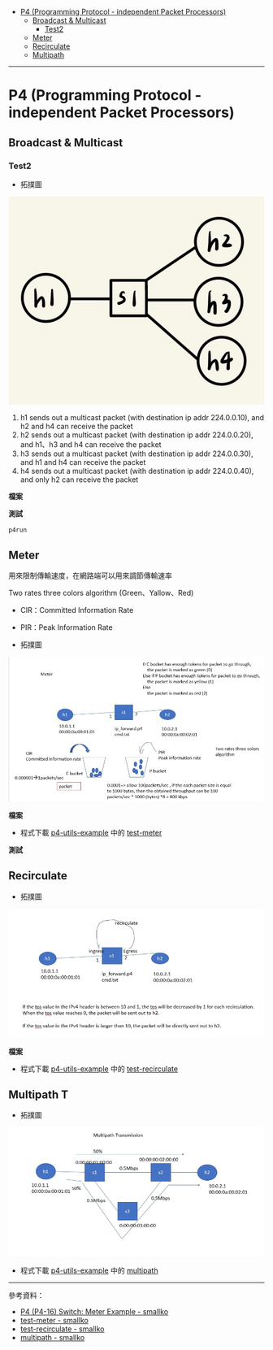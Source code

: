 * [P4 (Programming Protocol - independent Packet Processors)]()
    - [Broadcast & Multicast]()
        - [Test2]()
    - [Meter]()
    - [Recirculate]()
    - [Multipath]()
---
# P4 (Programming Protocol - independent Packet Processors)
## Broadcast & Multicast
### Test2
* 拓撲圖

![](Pic/20210607/8.jpg)

1. h1 sends out a multicast packet (with destination ip addr 224.0.0.10), and h2 and h4 can receive the packet
2. h2 sends out a multicast packet (with destination ip addr 224.0.0.20), and h1、h3 and h4 can receive the packet
3. h3 sends out a multicast packet (with destination ip addr 224.0.0.30), and h1 and h4 can receive the packet
4. h4 sends out a multicast packet (with destination ip addr 224.0.0.40), and only h2 can receive the packet

**檔案**


**測試**
```sh
p4run
```

## Meter
用來限制傳輸速度，在網路端可以用來調節傳輸速率

Two rates three colors algorithm (Green、Yallow、Red)
* CIR：Committed Information Rate
* PIR：Peak Information Rate

* 拓撲圖

![](Pic/20210607/meter.jpg)

**檔案**

* 程式下載 [p4-utils-example](https://www.dropbox.com/sh/9qzkarvkwehgn9q/AACNww8zdDrR0N6z9bMMpNGEa/p4-utils-example?dl=0&subfolder_nav_tracking=1) 中的 [test-meter](https://www.dropbox.com/sh/9qzkarvkwehgn9q/AAC69iOm_Jghjp51EJGcw1J4a/p4-utils-example/test-meter?dl=0&subfolder_nav_tracking=1)



**測試**

## Recirculate
* 拓撲圖

![](Pic/20210607/2.jpg)

**檔案**

* 程式下載 [p4-utils-example](https://www.dropbox.com/sh/9qzkarvkwehgn9q/AACNww8zdDrR0N6z9bMMpNGEa/p4-utils-example?dl=0&subfolder_nav_tracking=1) 中的 [test-recirculate](https://www.dropbox.com/sh/9qzkarvkwehgn9q/AABiTv3bxnMcoBdPwmCP1OQ6a/p4-utils-example/test-recirculate?dl=0&subfolder_nav_tracking=1)

## Multipath T
* 拓撲圖

![](Pic/20210607/3.jpg)

* 程式下載 [p4-utils-example](https://www.dropbox.com/sh/9qzkarvkwehgn9q/AACNww8zdDrR0N6z9bMMpNGEa/p4-utils-example?dl=0&subfolder_nav_tracking=1) 中的 [multipath](https://www.dropbox.com/sh/9qzkarvkwehgn9q/AADTXZ-EnYFPp1LLqeNNw6zFa/p4-utils-example/multipath?dl=0&subfolder_nav_tracking=1)








---
參考資料：
- [P4 (P4-16) Switch: Meter Example - smallko](http://csie.nqu.edu.tw/smallko/sdn/p4_meter.htm)
- [test-meter - smallko](https://www.dropbox.com/sh/9qzkarvkwehgn9q/AAC69iOm_Jghjp51EJGcw1J4a/p4-utils-example/test-meter?dl=0&subfolder_nav_tracking=1)
- [test-recirculate - smallko](https://www.dropbox.com/sh/9qzkarvkwehgn9q/AABiTv3bxnMcoBdPwmCP1OQ6a/p4-utils-example/test-recirculate?dl=0&subfolder_nav_tracking=1)
- [multipath - smallko](https://www.dropbox.com/sh/9qzkarvkwehgn9q/AADTXZ-EnYFPp1LLqeNNw6zFa/p4-utils-example/multipath?dl=0&subfolder_nav_tracking=1)

